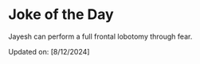 # Joke of the Day

<!-- #joke -->
Jayesh can perform a full frontal lobotomy through fear.

Updated on: [8/12/2024]
<!-- #jokeEnd -->